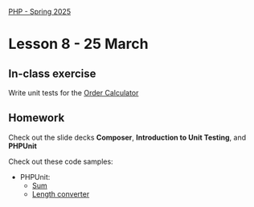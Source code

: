 [PHP - Spring 2025](https://github.com/arturomorarioja-kea/WD_PHP_F25/blob/main/README.md)

# Lesson 8 - 25 March

[--> 3 php_mailer & Signup & Login]: #

[--> 4 Deployment demo: http://keacompany.great-site.net/]: #
[  --> https://www.infinityfree.com/ login with arturomorarioja@gmail.com]: #
[  --> Show phpmyadmin, ftp credentials]: #
[  --> Install FileZilla. Configure: info at amri.keadigital@gmail.com]: #

## In-class exercise
Write unit tests for the [Order Calculator](https://github.com/arturomorarioja/php_order_calculator)

## Homework
Check out the slide decks **Composer**, **Introduction to Unit Testing**, and **PHPUnit**

Check out these code samples:
- PHPUnit:
  - [Sum](https://github.com/arturomorarioja/php_sum_unit_tests)
  - [Length converter](https://github.com/arturomorarioja/php_length_converter_unit_tests)
    
[  - HTML 2 Markdown(https://github.com/arturomorarioja/php_markdown_to_html)]: #
[- Films REST API(https://github.com/arturomorarioja/php_films_rest_api)]: #
[- Mailer(https://github.com/arturomorarioja/php_mailer)]: #
[- Sign up and log in with email validation(https://github.com/arturomorarioja/php_signup_login)]: #

[### Exercises]: #
[- Write better unit tests for the HTML 2 Markdown application so that they catch errors]: #
[- Try deploying your own PHP applications. Find suitable hosting providers]: #
[- Finish the First Mandatory Assignment(https://kea-fronter.itslearning.com/LearningToolElement/ViewLearningToolElement.aspx?LearningToolElementId=1366218). Remember that next week you will have to present it to the class]: #

[--> Next week]: #
[--> HTML 2 Markdown solution: https://github.com/arturomorarioja/php_markdown_to_html_unit_tests]: #
